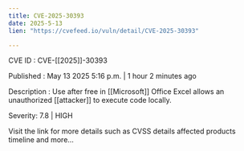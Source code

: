 ```yaml
---
title: CVE-2025-30393
date: 2025-5-13
lien: "https://cvefeed.io/vuln/detail/CVE-2025-30393"

---
```


CVE ID : CVE-[[2025]]-30393

Published :  May 13
2025
5:16 p.m. | 1 hour
2 minutes ago

Description : Use after free in [[Microsoft]] Office Excel allows an unauthorized [[attacker]] to execute code locally.

Severity: 7.8 | HIGH

Visit the link for more details
such as CVSS details
affected products
timeline
and more...
